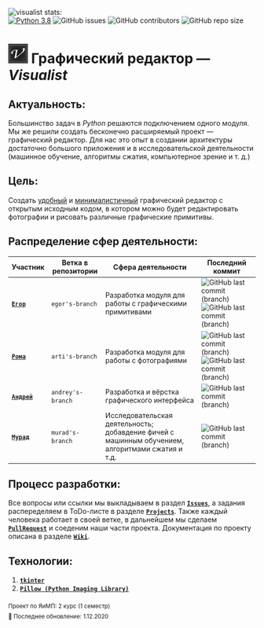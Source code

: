 ![visualist stats:](https://img.shields.io/badge/visualist-in%20developing...-%23000000?style=for-the-badge)\
[![Python 3.8](https://img.shields.io/badge/python-3.8-green.svg?style=flat-square)](https://www.python.org/downloads/release/python-380/)
![GitHub issues](https://img.shields.io/github/issues/AM-DreamTeam/graphic_editor?style=flat-square)
![GitHub contributors](https://img.shields.io/github/contributors/AM-DreamTeam/graphic_editor?style=flat-square)
![GitHub repo size](https://img.shields.io/github/repo-size/AM-DreamTeam/graphic_editor?style=flat-square)

<h1> <img src="visualist.png" width="40" alt="visualist"/> Графический редактор — <i>Visualist</i> </h1>

## Актуальность:
Большинство задач в *Python* решаются подключением одного модуля. Мы же решили создать бесконечно расширяемый проект — графический редактор. Для нас это опыт в создании архитектуры  достаточно большого приложения и в исследовательской деятельности (машинное обучение, алгоритмы сжатия, компьютерное зрение и т. д.)

## Цель:
Создать <ins>удобный</ins> и <ins>минималистичный</ins> графический редактор с открытым исходным кодом, в котором можно будет редактировать фотографии и рисовать различные графические примитивы.

## Распределение сфер деятельности:
|                 Участник               | Ветка в репозитории |                                    Сфера деятельности                                              |Последний коммит|
|----------------------------------------|---------------------|----------------------------------------------------------------------------------------------------|----------------|
| [**`Егор`**](https://github.com/endygamedev) |  `egor's-branch`    | Разработка модуля для работы с графическими примитивами                                            |![GitHub last commit (branch)](https://img.shields.io/github/last-commit/AM-DreamTeam/graphic_editor/egor's-branch) ![GitHub last commit (branch)](https://img.shields.io/github/last-commit/AM-DreamTeam/graphic_editor/egor's-debug-branch)|
| [**`Рома`**](https://github.com/arti-shok)   |  `arti's-branch`    | Разработка модуля для работы с фотографиями                                                        |![GitHub last commit (branch)](https://img.shields.io/github/last-commit/AM-DreamTeam/graphic_editor/arti's-branch) ![GitHub last commit (branch)](https://img.shields.io/github/last-commit/AM-DreamTeam/graphic_editor/arti's-debug-branch)|
| [**`Андрей`**](https://github.com/SaintOops) |  `andrey's-branch`  | Разработка и вёрстка графического интерфейса                                                       |![GitHub last commit (branch)](https://img.shields.io/github/last-commit/AM-DreamTeam/graphic_editor/andrey's-branch)|
| [**`Мурад`**](https://github.com/AkselMath)  |  `murad's-branch`   | Исследовательская деятельность; добавдение фичей с машинным обучением, алгоритмами сжатия и т.д.   |![GitHub last commit (branch)](https://img.shields.io/github/last-commit/AM-DreamTeam/graphic_editor/murad's-branch)|

## Процесс разработки:
Все вопросы или ссылки мы выкладываем в раздел [**`Issues`**](https://github.com/AM-DreamTeam/graphic_editor/issues), а задания распеределяем в ToDo-листе в разделе [**`Projects`**](https://github.com/AM-DreamTeam/graphic_editor/projects). Также каждый человека работает в своей ветке, в дальнейшем мы сделаем [**`PullRequest`**](https://github.com/AM-DreamTeam/graphic_editor/pulls) и соеденим наши части проекта. Документация по проекту описана в разделе [**`Wiki`**](https://github.com/AM-DreamTeam/graphic_editor/wiki).

## Технологии:
1. [**`tkinter`**](https://docs.python.org/3/library/tkinter.html)
1. [**`Pillow (Python Imaging Library)`**](https://pillow.readthedocs.io/en/stable/)

<sub> Проект по ЯиМП: 2 курс (1 семестр) </sub>
<br>
<sub> 🚧 Последнее обновление: 1.12.2020 </sub>

